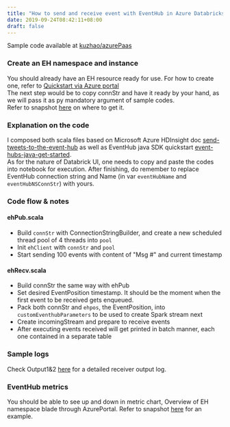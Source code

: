 ```yaml
---
title: "How to send and receive event with EventHub in Azure Databricks"
date: 2019-09-24T08:42:11+08:00
draft: false
---
```

Sample code available at [kuzhao/azurePaas](https://github.com/kuzhao/azurePaas/tree/master/databricks/scala-eventhub)

### Create an EH namespace and instance  
You should already have an EH resource ready for use. For how to create one, refer to [Quickstart via Azure portal](https://docs.microsoft.com/en-in/azure/event-hubs/event-hubs-create#create-an-event-hubs-namespace)  
The next step would be to copy connStr and have it ready by your hand, as we will pass it as py mandatory argument of sample codes.  
Refer to snapshot [here](https://github.com/kuzhao/azurePaas/tree/master/eventhub/send_recv_offset/getEHconnStr.png) on where to get it.

###  Explanation on the code  
I composed both scala files based on Microsoft Azure HDInsight doc [send-tweets-to-the-event-hub](https://docs.microsoft.com/en-us/azure/hdinsight/spark/apache-spark-eventhub-streaming) as well as EventHub java SDK quickstart [event-hubs-java-get-started](https://docs.microsoft.com/en-us/azure/event-hubs/event-hubs-java-get-started-send).  
As for the nature of Databrick UI, one needs to copy and paste the codes into notebook for execution. After finishing, do remember to replace EventHub connection string and Name \(in var `eventHubName` and `eventHubNSConnStr`\) with yours.

### Code flow & notes  
#### ehPub.scala  
* Build `connStr` with ConnectionStringBuilder, and create a new scheduled thread pool of 4 threads into `pool`  
* Init `ehClient` with `connStr` and `pool`   
* Start sending 100 events with content of "Msg #" and current timestamp  
#### ehRecv.scala  
* Build connStr the same way with ehPub  
* Set desired EventPosition timestamp. It should be the moment when the first event to be received gets enqueued.  
* Pack both connStr and `ehpos`, the EventPosition, into `customEventhubParameters` to be used to create Spark stream next  
* Create incomingStream and prepare to receive events  
* After executing events received will get printed in batch manner, each one contained in a separate table

### Sample logs  
Check Output1&2 [here](https://github.com/kuzhao/azurePaas/tree/master/databricks/scala-eventhub) for a detailed receiver output log.

### EventHub metrics  
You should be able to see up and down in metric chart, Overview of EH namespace blade through AzurePortal. Refer to snapshot [here](https://github.com/kuzhao/azurePaas/tree/master/eventhub/send_recv_offset/EHmetrics.png) for an example.
